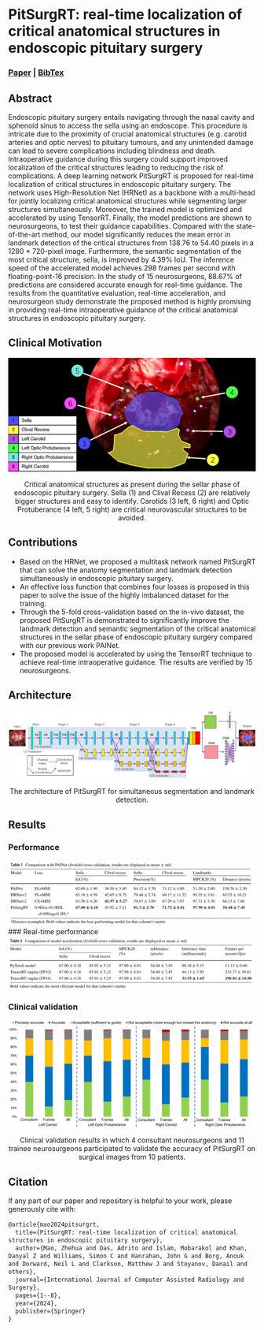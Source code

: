 # PitSurgRT: real-time localization of critical anatomical structures in endoscopic pituitary surgery
### [Paper](https://doi.org/10.1007/s11548-024-03094-2) | [BibTex](#citation)

## Abstract

Endoscopic pituitary surgery entails navigating through the nasal cavity and sphenoid sinus to access the sella using an endoscope. This procedure is intricate due to the proximity of crucial anatomical structures (e.g. carotid arteries and optic nerves) to pituitary tumours, and any unintended damage can lead to severe complications including blindness and death. Intraoperative guidance during this surgery could support improved localization of the critical structures leading to reducing the risk of complications. A deep learning network PitSurgRT is proposed for real-time localization of critical structures in endoscopic pituitary surgery. The network uses High-Resolution Net (HRNet) as a backbone with a multi-head for jointly localizing critical anatomical structures while segmenting larger structures simultaneously. Moreover, the trained model is optimized and accelerated by using TensorRT. Finally, the model predictions are shown to neurosurgeons, to test their guidance capabilities. Compared with the state-of-the-art method, our model significantly reduces the mean error in landmark detection of the critical structures from 138.76 to 54.40 pixels in a 1280 $\times$ 720-pixel image. Furthermore, the semantic segmentation of the most critical structure, sella, is improved by 4.39\% IoU. The inference speed of the accelerated model achieves 298 frames per second with floating-point-16 precision. In the study of 15 neurosurgeons, 88.67\% of predictions are considered accurate enough for real-time guidance. The results from the quantitative evaluation, real-time acceleration, and neurosurgeon study demonstrate the proposed method is highly promising in providing real-time intraoperative guidance of the critical anatomical structures in endoscopic pituitary surgery.

## Clinical Motivation
<div align="center">
  <img src="./docs/Clinical Motivation.png" width="600">
  <p> Critical anatomical structures as present during the sellar phase of endoscopic pituitary surgery. Sella (1) and Clival Recess (2) are relatively bigger structures and easy to identify. Carotids (3 left, 6 right) and Optic Protuberance (4 left, 5 right) are critical neurovascular structures to be avoided.</p>
</div>

## Contributions
* Based on the HRNet, we proposed a multitask network named PitSurgRT that can solve the anatomy segmentation and landmark detection simultaneously in endoscopic pituitary surgery.
* An effective loss function that combines four losses is proposed in this paper to solve the issue of the highly imbalanced dataset for the training.
* Through the 5-fold cross-validation based on the in-vivo dataset, the proposed PitSurgRT is demonstrated to significantly improve the landmark detection and semantic segmentation of the critical anatomical structures in the sellar phase of endoscopic pituitary surgery compared with our previous work PAINet.
* The proposed model is accelerated by using the TensorRT technique to achieve real-time intraoperative guidance. The results are verified by 15 neurosurgeons.

## Architecture
<div align="center">
  <img src="./docs/PitSurgRT.png">
  <p>The architecture of PitSurgRT for simultaneous segmentation and landmark detection.</p>
</div>

## Results
### Performance
<div align="center">
  <img src="./docs/Table1.png">
</div>
### Real-time performance
<div align="center">
  <img src="./docs/Table3.png">
</div>

### Clinical validation
<div align="center">
  <img src="./docs/Clinical validation.png">
  <p>Clinical validation results in which 4 consultant neurosurgeons and 11 trainee neurosurgeons participated to validate the accuracy of PitSurgRT on surgical images from 10 patients.</p>
</div>

<!-- ---------------------------------------------- -->
## Citation
If any part of our paper and repository is helpful to your work, please generously cite with:
```
@article{mao2024pitsurgrt,
  title={PitSurgRT: real-time localization of critical anatomical structures in endoscopic pituitary surgery},
  author={Mao, Zhehua and Das, Adrito and Islam, Mobarakol and Khan, Danyal Z and Williams, Simon C and Hanrahan, John G and Borg, Anouk and Dorward, Neil L and Clarkson, Matthew J and Stoyanov, Danail and others},
  journal={International Journal of Computer Assisted Radiology and Surgery},
  pages={1--8},
  year={2024},
  publisher={Springer}
}
```
